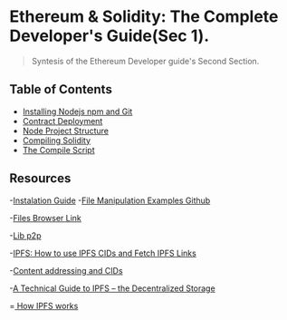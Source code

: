 
# Ethereum & Solidity: The Complete Developer's Guide(Sec 1).
> Syntesis of the Ethereum Developer guide's Second Section.


## Table of Contents
* [Installing Nodejs npm and Git](#installing-nodejs-npm-and-git)
* [Contract Deployment](#contract-deployment)
* [Node Project Structure](#node-project-structure)
* [Compiling Solidity](#compiling-solidity)
* [The Compile Script](#the-compile-script)





## Resources
-[Instalation Guide](https://docs.ipfs.io/install/command-line/#official-distributions)
-[File Manipulation Examples Github](https://gist.github.com/whyrusleeping/66a85789d2abb8971fff)

-[Files Browser Link](https://ipfs.filebase.io/ipfs/Qme9yNpup7qKTYiKUe75oSaxAR2E9nVLwpp6tpZ79Lv9U2)

-[Lib p2p](https://hexdocs.pm/libp2p/Libp2p.DHT.html)

-[IPFS: How to use IPFS CIDs and Fetch IPFS Links](https://docs.filebase.com/knowledge-base/fetching-data/how-to-use-ipfs-cids-and-fetch-ipfs-links)

-[Content addressing and CIDs](https://docs.ipfs.io/concepts/content-addressing/#identifier-formats)

-[A Technical Guide to IPFS – the Decentralized Storage](https://www.freecodecamp.org/news/technical-guide-to-ipfs-decentralized-storage-of-web3/#how-to-use-ipfs)

=[ How IPFS works](https://docs.ipfs.io/concepts/how-ipfs-works/#content-addressing)


